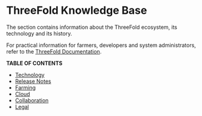 <h1> ThreeFold Knowledge Base </h1>

The section contains information about the ThreeFold ecosystem, its technology and its history.

For practical information for farmers, developers and system administrators, refer to the [ThreeFold Documentation](../documentation/documentation.md).

**TABLE OF CONTENTS**

- [Technology](./technology/technology_toc.md)
- [Release Notes](./releasenotes/releasenotes_readme.md)
- [Farming](./farming/farming_toc.md)
- [Cloud](./cloud/cloud_toc.md)
- [Collaboration](./collaboration/collaboration_toc.md)
- [Legal](./legal/terms_conditions_all3.md)